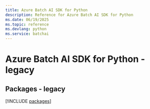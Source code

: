 ```yaml
---
title: Azure Batch AI SDK for Python
description: Reference for Azure Batch AI SDK for Python
ms.date: 06/19/2025
ms.topic: reference
ms.devlang: python
ms.service: batchai
---
```

# Azure Batch AI SDK for Python - legacy
## Packages - legacy
[!INCLUDE [packages](batch-ai-index.md)]